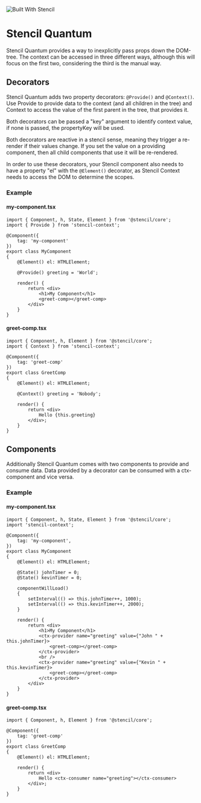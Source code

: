 ![Built With Stencil](https://img.shields.io/badge/-Built%20With%20Stencil-16161d.svg?logo=data%3Aimage%2Fsvg%2Bxml%3Bbase64%2CPD94bWwgdmVyc2lvbj0iMS4wIiBlbmNvZGluZz0idXRmLTgiPz4KPCEtLSBHZW5lcmF0b3I6IEFkb2JlIElsbHVzdHJhdG9yIDE5LjIuMSwgU1ZHIEV4cG9ydCBQbHVnLUluIC4gU1ZHIFZlcnNpb246IDYuMDAgQnVpbGQgMCkgIC0tPgo8c3ZnIHZlcnNpb249IjEuMSIgaWQ9IkxheWVyXzEiIHhtbG5zPSJodHRwOi8vd3d3LnczLm9yZy8yMDAwL3N2ZyIgeG1sbnM6eGxpbms9Imh0dHA6Ly93d3cudzMub3JnLzE5OTkveGxpbmsiIHg9IjBweCIgeT0iMHB4IgoJIHZpZXdCb3g9IjAgMCA1MTIgNTEyIiBzdHlsZT0iZW5hYmxlLWJhY2tncm91bmQ6bmV3IDAgMCA1MTIgNTEyOyIgeG1sOnNwYWNlPSJwcmVzZXJ2ZSI%2BCjxzdHlsZSB0eXBlPSJ0ZXh0L2NzcyI%2BCgkuc3Qwe2ZpbGw6I0ZGRkZGRjt9Cjwvc3R5bGU%2BCjxwYXRoIGNsYXNzPSJzdDAiIGQ9Ik00MjQuNywzNzMuOWMwLDM3LjYtNTUuMSw2OC42LTkyLjcsNjguNkgxODAuNGMtMzcuOSwwLTkyLjctMzAuNy05Mi43LTY4LjZ2LTMuNmgzMzYuOVYzNzMuOXoiLz4KPHBhdGggY2xhc3M9InN0MCIgZD0iTTQyNC43LDI5Mi4xSDE4MC40Yy0zNy42LDAtOTIuNy0zMS05Mi43LTY4LjZ2LTMuNkgzMzJjMzcuNiwwLDkyLjcsMzEsOTIuNyw2OC42VjI5Mi4xeiIvPgo8cGF0aCBjbGFzcz0ic3QwIiBkPSJNNDI0LjcsMTQxLjdIODcuN3YtMy42YzAtMzcuNiw1NC44LTY4LjYsOTIuNy02OC42SDMzMmMzNy45LDAsOTIuNywzMC43LDkyLjcsNjguNlYxNDEuN3oiLz4KPC9zdmc%2BCg%3D%3D&colorA=16161d&style=flat-square)

# Stencil Quantum

Stencil Quantum provides a way to inexplicitly pass props down the DOM-tree. 
The context can be accessed in three different ways, although this will focus on the first two, considering the third is the manual way.

## Decorators

Stencil Quantum adds two property decorators: ```@Provide()``` and ```@Context()```.
Use Provide to provide data to the context (and all children in the tree) and Context to access the value of the first parent in the tree, that provides it.

Both decorators can be passed a "key" argument to identify context value, if none is passed, the propertyKey will be used.

Both decorators are reactive in a stencil sense, meaning they trigger a re-render if their values change. If you set the value on a providing component, then all child components that use it will be re-rendered.

In order to use these decorators, your Stencil component also needs to have a property "el" with the ```@Element()``` decorator, as Stencil Context needs to access the DOM to determine the scopes.

### Example

#### my-component.tsx

```tsx
import { Component, h, State, Element } from '@stencil/core';
import { Provide } from 'stencil-context';

@Component({
    tag: 'my-component'
})
export class MyComponent 
{
    @Element() el: HTMLElement;

    @Provide() greeting = 'World';

    render() {
        return <div>
            <h1>My Component</h1>
            <greet-comp></greet-comp>
        </div>
    }
}
```

#### greet-comp.tsx

```tsx
import { Component, h, Element } from '@stencil/core';
import { Context } from 'stencil-context';

@Component({
    tag: 'greet-comp'
})
export class GreetComp 
{
    @Element() el: HTMLElement;

    @Context() greeting = 'Nobody';

    render() {
        return <div>
            Hello {this.greeting}
        </div>;
    }
}
```

## Components

Additionally Stencil Quantum comes with two components to provide and consume data. Data provided by a decorator can be consumed with a ctx-component and vice versa.

### Example

#### my-component.tsx
```tsx
import { Component, h, State, Element } from '@stencil/core';
import 'stencil-context';

@Component({
    tag: 'my-component',
})
export class MyComponent 
{
    @Element() el: HTMLElement;

    @State() johnTimer = 0;
    @State() kevinTimer = 0;

    componentWillLoad()
    {
        setInterval(() => this.johnTimer++, 1000);
        setInterval(() => this.kevinTimer++, 2000);
    }

    render() {
        return <div>
            <h1>My Component</h1>
            <ctx-provider name="greeting" value={"John " + this.johnTimer}>
                <greet-comp></greet-comp>
            </ctx-provider>
            <br />
            <ctx-provider name="greeting" value={"Kevin " + this.kevinTimer}>
                <greet-comp></greet-comp>
            </ctx-provider>
        </div>
    }
}
```

#### greet-comp.tsx
```tsx
import { Component, h, Element } from '@stencil/core';

@Component({
    tag: 'greet-comp'
})
export class GreetComp 
{
    @Element() el: HTMLElement;

    render() {
        return <div>
            Hello <ctx-consumer name="greeting"></ctx-consumer>
        </div>;
    }
}
```
